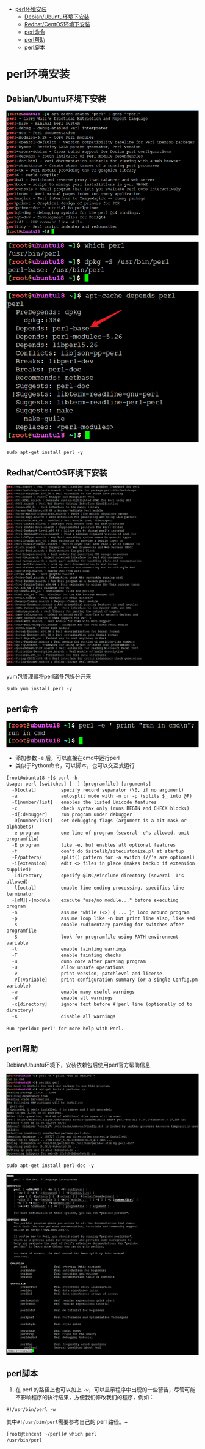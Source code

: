 <!-- MDTOC maxdepth:6 firsth1:1 numbering:0 flatten:0 bullets:1 updateOnSave:1 -->

- [perl环境安装](#perl环境安装)   
   - [Debian/Ubuntu环境下安装](#debianubuntu环境下安装)   
   - [Redhat/CentOS环境下安装](#redhatcentos环境下安装)   
   - [perl命令](#perl命令)   
   - [perl帮助](#perl帮助)   
   - [perl脚本](#perl脚本)   

<!-- /MDTOC -->
# perl环境安装

## Debian/Ubuntu环境下安装


![20191030_165034_47](image/20191030_165034_47.png)

![20191030_165051_35](image/20191030_165051_35.png)

![20191030_165112_44](image/20191030_165112_44.png)

```
sudo apt-get install perl -y
```

## Redhat/CentOS环境下安装

![20191030_165257_54](image/20191030_165257_54.png)

yum包管理器将perl诸多包拆分开来

```
sudo yum install perl -y
```


## perl命令

![20191030_165640_24](image/20191030_165640_24.png)

* 添加参数 -e 后，可以直接在cmd中运行perl
* 类似于Python命令，可以脚本，也可以交互式运行

```
[root@ubuntu18 ~]$ perl -h
Usage: perl [switches] [--] [programfile] [arguments]
  -0[octal]         specify record separator (\0, if no argument)
  -a                autosplit mode with -n or -p (splits $_ into @F)
  -C[number/list]   enables the listed Unicode features
  -c                check syntax only (runs BEGIN and CHECK blocks)
  -d[:debugger]     run program under debugger
  -D[number/list]   set debugging flags (argument is a bit mask or alphabets)
  -e program        one line of program (several -e's allowed, omit programfile)
  -E program        like -e, but enables all optional features
  -f                don't do $sitelib/sitecustomize.pl at startup
  -F/pattern/       split() pattern for -a switch (//'s are optional)
  -i[extension]     edit <> files in place (makes backup if extension supplied)
  -Idirectory       specify @INC/#include directory (several -I's allowed)
  -l[octal]         enable line ending processing, specifies line terminator
  -[mM][-]module    execute "use/no module..." before executing program
  -n                assume "while (<>) { ... }" loop around program
  -p                assume loop like -n but print line also, like sed
  -s                enable rudimentary parsing for switches after programfile
  -S                look for programfile using PATH environment variable
  -t                enable tainting warnings
  -T                enable tainting checks
  -u                dump core after parsing program
  -U                allow unsafe operations
  -v                print version, patchlevel and license
  -V[:variable]     print configuration summary (or a single Config.pm variable)
  -w                enable many useful warnings
  -W                enable all warnings
  -x[directory]     ignore text before #!perl line (optionally cd to directory)
  -X                disable all warnings

Run 'perldoc perl' for more help with Perl.
```


## perl帮助

Debian/Ubuntu环境下，安装依赖包后使用perl官方帮助信息

![20191030_165821_26](image/20191030_165821_26.png)

```
sudo apt-get install perl-doc -y
```

![20191030_165845_86](image/20191030_165845_86.png)

## perl脚本

1. 在 perl 的路径上也可以加上 ```-w```，可以显示程序中出现的一些警告，尽管可能不影响程序的执行结果，方便我们修改我们的程序，例如：

```
#!/usr/bin/perl -w
```

其中```#!/usr/bin/perl```需要参考自己的 perl 路径。+

```
[root@tencent ~/perl]# which perl
/usr/bin/perl
```
